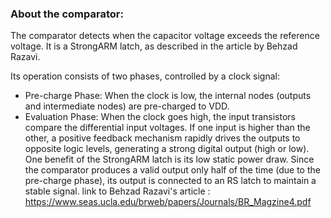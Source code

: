 ### About the comparator:
The comparator detects when the capacitor voltage exceeds the reference voltage. It is a StrongARM latch, as described in the article by Behzad Razavi.

Its operation consists of two phases, controlled by a clock signal:

* Pre-charge Phase: When the clock is low, the internal nodes (outputs and intermediate nodes) are pre-charged to VDD.
* Evaluation Phase: When the clock goes high, the input transistors compare the differential input voltages. If one input is higher than the other, a positive feedback mechanism rapidly drives the outputs to opposite logic levels, generating a strong digital output (high or low). One benefit of the StrongARM latch is its low static power draw.
Since the comparator produces a valid output only half of the time (due to the pre-charge phase), its output is connected to an RS latch to maintain a stable signal.
link to Behzad Razavi's article : https://www.seas.ucla.edu/brweb/papers/Journals/BR_Magzine4.pdf
